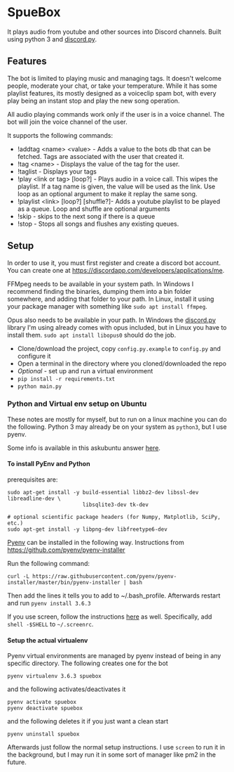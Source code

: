 # SpueBox
It plays audio from youtube and other sources into Discord channels. Built using python 3 and [discord.py](https://github.com/Rapptz/discord.py).

## Features
The bot is limited to playing music and managing tags. It doesn't welcome people, moderate your chat, or take your temperature. While it has some playlist features, its mostly designed as a voiceclip spam bot, with every play being an instant stop and play the new song operation.

All audio playing commands work only if the user is in a voice channel. The bot will join the voice channel of the user.

It supports the following commands:

- !addtag \<name> \<value> - Adds a value to the bots db that can be fetched. Tags are associated with the user that created it.
- !tag \<name> - Displays the value of the tag for the user.
- !taglist - Displays your tags
- !play \<link or tag> [loop?] - Plays audio in a voice call. This wipes the playlist. If a tag name is given, the value will be used as the link. Use loop as an optional argument to make it replay the same song.
- !playlist \<link> [loop?] [shuffle?]- Adds a youtube playlist to be played as a queue. Loop and shuffle are optional arguments
- !skip - skips to the next song if there is a queue
- !stop - Stops all songs and flushes any existing queues.

## Setup
In order to use it, you must first register and create a discord bot account.  You can create one at https://discordapp.com/developers/applications/me.

FFMpeg needs to be available in your system path. In Windows I recommend finding the binaries, dumping them into a bin folder somewhere, and adding that folder to your path. In Linux, install it using your package manager with something like `sudo apt install ffmpeg`.

Opus also needs to be available in your path. In Windows the [discord.py](https://github.com/Rapptz/discord.py) library I'm using already comes with opus included, but in Linux you have to install them. `sudo apt install libopus0` should do the job.

- Clone/download the project, copy `config.py.example` to `config.py` and configure it
- Open a terminal in the directory where you cloned/downloaded the repo
- *Optional* - set up and run a virtual environment
- `pip install -r requirements.txt`
- `python main.py`



### Python and Virtual env setup on Ubuntu
These notes are mostly for myself, but to run on a linux machine you can do the following. Python 3 may already be on your system as `python3`, but I use pyenv.

Some info is available in this askubuntu answer [here](https://askubuntu.com/questions/865554/how-do-i-install-python-3-6-using-apt-get).

#### To install PyEnv and Python
prerequisites are:
```
sudo apt-get install -y build-essential libbz2-dev libssl-dev libreadline-dev \
                        libsqlite3-dev tk-dev

# optional scientific package headers (for Numpy, Matplotlib, SciPy, etc.)
sudo apt-get install -y libpng-dev libfreetype6-dev   
```
[Pyenv](https://github.com/pyenv/pyenv) can be installed in the following way. Instructions from https://github.com/pyenv/pyenv-installer

Run the following command:

	curl -L https://raw.githubusercontent.com/pyenv/pyenv-installer/master/bin/pyenv-installer | bash

Then add the lines it tells you to add to ~/.bash_profile. Afterwards restart and run `pyenv install 3.6.3` 

If you use screen, follow the instructions [here](https://stackoverflow.com/a/20421710) as well. Specifically, add `shell -$SHELL` to `~/.screenrc`.

#### Setup the actual virtualenv
Pyenv virtual environments are managed by pyenv instead of being in any specific directory. The following creates one for the bot

	pyenv virtualenv 3.6.3 spuebox
	
and the following activates/deactivates it

	pyenv activate spuebox
	pyenv deactivate spuebox
	
and the following deletes it if you just want a clean start
	
	pyenv uninstall spuebox

Afterwards just follow the normal setup instructions. I use `screen` to run it in the background, but I may run it in some sort of manager like pm2 in the future.
	